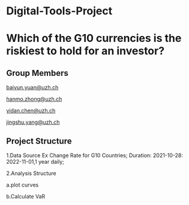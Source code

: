 # Digital-Tools-Project
# Which of the G10 currencies is the riskiest to hold for an investor?
## Group Members
baiyun.yuan@uzh.ch

hanmo.zhong@uzh.ch

yidan.chen@uzh.ch

jingshu.yang@uzh.ch

## Project Structure
1.Data Source
Ex Change Rate for G10 Countries; Duration: 2021-10-28: 2022-11-01,1 year daily;

2.Analysis Structure

a.plot curves

b.Calculate VaR



